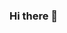 ### Hi there 👋

<!--
**DevilsDenEscape/DevilsDenEscape** is a ✨ _special_ ✨ repository because its `README.md` (this file) appears on your GitHub profile.

Here are some ideas to get you started:

🔭 I’m currently working on getting an Escape Room launched.
🌱 I’m currently learning Arduino coding to help program puzzles.
👯 I’m looking to collaborate on interesting new escpae room puzzles.
🤔 I’m looking for help with new and interesting escape room puzzle ideas.
📫 How to reach me: devilsdenescape@gmail.com
⚡ Fun fact: I have a number of wide ranging interests... Sports, Acting (I have done some professional work), Dungeons and Dragons, Golf, Woodworking, Entrepreneurship and LEadership.
-->
